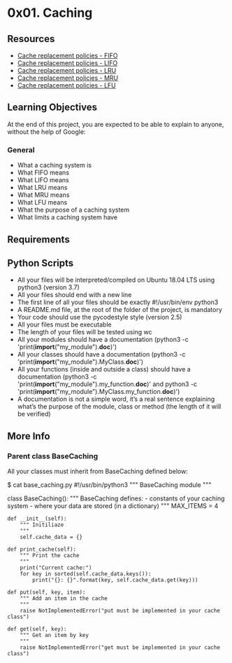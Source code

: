 # 0x01. Caching

## Resources

+ [Cache replacement policies - FIFO](https://en.wikipedia.org/wiki/Cache_replacement_policies#First_In_First_Out_%28FIFO%29)
+ [Cache replacement policies - LIFO](https://en.wikipedia.org/wiki/Cache_replacement_policies#First_In_First_Out_%28FIFO%29)
+ [Cache replacement policies - LRU](https://en.wikipedia.org/wiki/Cache_replacement_policies#First_In_First_Out_%28FIFO%29)
+ [Cache replacement policies - MRU](https://en.wikipedia.org/wiki/Cache_replacement_policies#First_In_First_Out_%28FIFO%29)
+ [Cache replacement policies - LFU](https://en.wikipedia.org/wiki/Cache_replacement_policies#First_In_First_Out_%28FIFO%29)

## Learning Objectives

At the end of this project, you are expected to be able to explain to anyone, without the help of Google:

### General

+ What a caching system is
+ What FIFO means
+ What LIFO means
+ What LRU means
+ What MRU means
+ What LFU means
+ What the purpose of a caching system
+ What limits a caching system have

## Requirements

## Python Scripts

+ All your files will be interpreted/compiled on Ubuntu 18.04 LTS using python3 (version 3.7)
+ All your files should end with a new line
+ The first line of all your files should be exactly #!/usr/bin/env python3
+ A README.md file, at the root of the folder of the project, is mandatory
+ Your code should use the pycodestyle style (version 2.5)
+ All your files must be executable
+ The length of your files will be tested using wc
+ All your modules should have a documentation (python3 -c 'print(__import__("my_module").__doc__)')
+ All your classes should have a documentation (python3 -c 'print(__import__("my_module").MyClass.__doc__)')
+ All your functions (inside and outside a class) should have a documentation (python3 -c 'print(__import__("my_module").my_function.__doc__)' and python3 -c 'print(__import__("my_module").MyClass.my_function.__doc__)')
+ A documentation is not a simple word, it’s a real sentence explaining what’s the purpose of the module, class or method (the length of it will be verified)

## More Info

### Parent class BaseCaching

All your classes must inherit from BaseCaching defined below:

$ cat base_caching.py
#!/usr/bin/python3
""" BaseCaching module
"""

class BaseCaching():
    """ BaseCaching defines:
      - constants of your caching system
      - where your data are stored (in a dictionary)
    """
    MAX_ITEMS = 4

    def __init__(self):
        """ Initiliaze
        """
        self.cache_data = {}

    def print_cache(self):
        """ Print the cache
        """
        print("Current cache:")
        for key in sorted(self.cache_data.keys()):
            print("{}: {}".format(key, self.cache_data.get(key)))

    def put(self, key, item):
        """ Add an item in the cache
        """
        raise NotImplementedError("put must be implemented in your cache class")

    def get(self, key):
        """ Get an item by key
        """
        raise NotImplementedError("get must be implemented in your cache class")